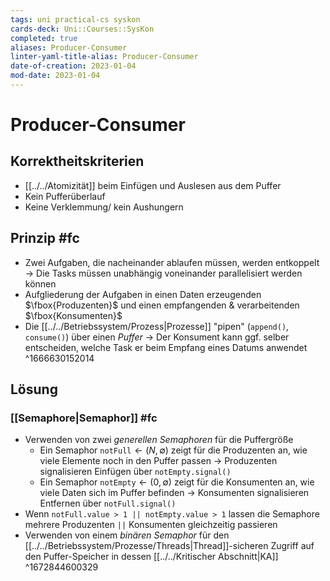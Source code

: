 ```yaml
---
tags: uni practical-cs syskon
cards-deck: Uni::Courses::SysKon
completed: true
aliases: Producer-Consumer
linter-yaml-title-alias: Producer-Consumer
date-of-creation: 2023-01-04
mod-date: 2023-01-04
---
```


# Producer-Consumer

## Korrektheitskriterien
- [[../../Atomizität]] beim Einfügen und Auslesen aus dem Puffer
- Kein Pufferüberlauf
- Keine Verklemmung/ kein Aushungern

## Prinzip #fc
- Zwei Aufgaben, die nacheinander ablaufen müssen, werden entkoppelt
	→ Die Tasks müssen unabhängig voneinander parallelisiert werden können
- Aufgliederung der Aufgaben in einen Daten erzeugenden $\fbox{Produzenten}$ und einen empfangenden & verarbeitenden $\fbox{Konsumenten}$
- Die [[../../Betriebssystem/Prozess|Prozesse]] "pipen" (`append()`, `consume()`) über einen *Puffer*
	→ Der Konsument kann ggf. selber entscheiden, welche Task er beim Empfang eines Datums anwendet
^1666630152014

## Lösung

### [[Semaphore|Semaphor]] #fc
- Verwenden von zwei *generellen Semaphoren* für die Puffergröße
	- Ein Semaphor `notFull`$\leftarrow(N,\emptyset)$ zeigt für die Produzenten an, wie viele Elemente noch in den Puffer passen
		→ Produzenten signalisieren Einfügen über `notEmpty.signal()`
	- Ein Semaphor `notEmpty`$\leftarrow(0,\emptyset)$ zeigt für die Konsumenten an, wie viele Daten sich im Puffer befinden
		→ Konsumenten signalisieren Entfernen über `notFull.signal()`
- Wenn `notFull.value > 1 || notEmpty.value > 1` lassen die Semaphore mehrere Produzenten `||` Konsumenten gleichzeitig passieren
- Verwenden von einem *binären Semaphor* für den [[../../Betriebssystem/Prozesse/Threads|Thread]]-sicheren Zugriff auf den Puffer-Speicher in dessen [[../../Kritischer Abschnitt|KA]]
^1672844600329

